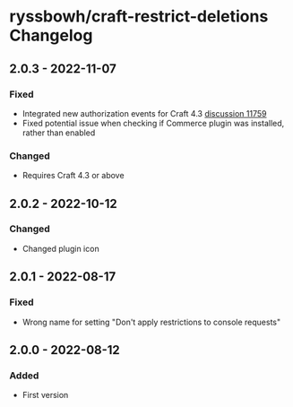 # ryssbowh/craft-restrict-deletions Changelog

## 2.0.3 - 2022-11-07

### Fixed
- Integrated new authorization events for Craft 4.3 [discussion 11759](https://github.com/craftcms/cms/discussions/11759)
- Fixed potential issue when checking if Commerce plugin was installed, rather than enabled

### Changed
- Requires Craft 4.3 or above

## 2.0.2 - 2022-10-12

### Changed
- Changed plugin icon

## 2.0.1 - 2022-08-17

### Fixed
- Wrong name for setting "Don't apply restrictions to console requests"

## 2.0.0 - 2022-08-12

### Added
- First version